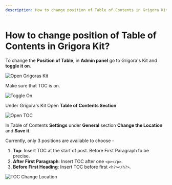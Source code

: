 ```yaml
---
description: How to change position of Table of Contents in Grigora Kit?
---
```


# How to change position of Table of Contents in Grigora Kit?

To change the **Position of Table**, in **Admin panel** go to Grigora's Kit and **toggle it on**.

![Open Grigoras Kit](/img/tutorial/cptc1selectGrigoraskit.png)

Make sure that TOC is on.

![Toggle On](/img/tutorial/cptc2toggleon.png)

Under Grigora's Kit Open **Table of Contents Section**

![Open TOC](/img/tutorial/cptc3tableOfContents.png)

In Table of Contents **Settings** under **General** section **Change the Location** and **Save it**.

Currently, only 3 positions are available to choose -
1. **Top**: Insert TOC at the start of post. Before First Paragraph to be precise.
2. **After First Paragraph**: Insert TOC after one ```<p></p>```.
3. **Before First Heading**: Insert TOC before first ```<h?></h?>```.

![TOC Change Location](/img/tutorial/cptc4ChangeLocation.png)